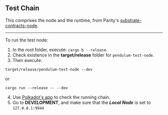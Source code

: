 ## Test Chain

This comprises the node and the runtime, from Parity's [substrate-contracts-node](https://github.com/paritytech/substrate-contracts-node#substrate-contracts-node).

---
To run the test node:
1. In the root folder, execute: `cargo b --release`.
2. Check existence in the __target/release__ folder for `pendulum-test-node`.
3. Then execute: 
```
target/release/pendulum-test-node --dev
```
or
```
cargo run --release -- --dev
```
4. Use [Polkadot's app](https://polkadot.js.org/apps/#/) to check the running chain.
5. Go to **DEVELOPMENT**, and make sure that the _**Local Node**_ is set to `127.0.0.1:9944`
